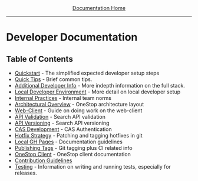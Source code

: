 <div align="center"><a href="/onestop/">Documentation Home</a></div>
<hr>

# Developer Documentation

## Table of Contents
- [Quickstart](quickstart) - The simplified expected developer setup steps
- [Quick Tips](quick-tips) - Brief common tips.
- [Additional Developer Info](additional-developer-info) - More indepth information on the full stack.
- [Local Developer Environment](local-dev-environment) - More detail on local developer setup
- [Internal Practices](internal-practices) - Internal team norms
- [Architectural Overview](/onestop/api/architectural-overview) - OneStop architecture layout
- [Web-Client](client) - Guide on doing work on the web-client
- [API Validation](api-validation) - Search API validation
- [API Versioning](api-versioning) - Search API versioning
- [CAS Development](cas-development) - CAS Authentication
- [Hotfix Strategy](hotfix-strategy) - Patching and tagging hotfixes in git
- [Local GH Pages](local-gh-pages) - Documentation guidelines
- [Publishing Tags](publishing-tags) - Git tagging plus CI related info
- [OneStop Client](https://cedardevs.github.io/onestop-clients/) - OneStop client documentation
- [Contribution Guidelines](contribution-guidelines)
- [Testing](testing) - Information on writing and running tests, especially for releases.